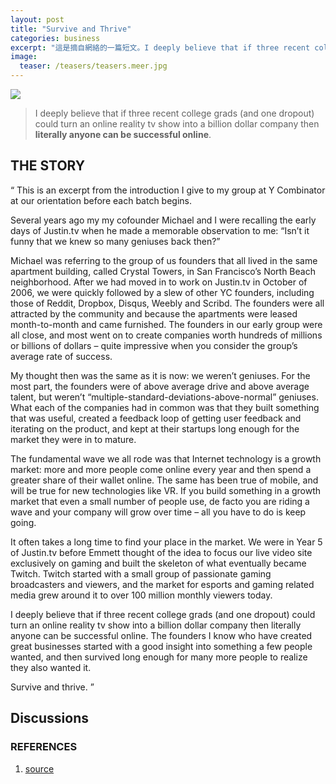 ```yaml
---
layout: post
title: "Survive and Thrive"
categories: business
excerpt: "這是摘自網絡的一篇短文。I deeply believe that if three recent college grads (and one dropout) could turn an online reality tv show into a billion dollar company then literally anyone can be successful online."
image:
  teaser: /teasers/teasers.meer.jpg
---
```


<img src="/images/banners/banner.nov.png" class="fit image">

> I deeply believe that if three recent college grads (and one dropout) could turn an online reality tv show into a billion dollar company then **literally anyone can be successful online**.

## THE STORY
“
This is an excerpt from the introduction I give to my group at Y Combinator at our orientation before each batch begins.

Several years ago my my cofounder Michael and I were recalling the early days of Justin.tv when he made a memorable observation to me: “Isn’t it funny that we knew so many geniuses back then?”

Michael was referring to the group of us founders that all lived in the same apartment building, called Crystal Towers, in San Francisco’s North Beach neighborhood. After we had moved in to work on Justin.tv in October of 2006, we were quickly followed by a slew of other YC founders, including those of Reddit, Dropbox, Disqus, Weebly and Scribd. The founders were all attracted by the community and because the apartments were leased month-to-month and came furnished. The founders in our early group were all close, and most went on to create companies worth hundreds of millions or billions of dollars – quite impressive when you consider the group’s average rate of success.

My thought then was the same as it is now: we weren’t geniuses. For the most part, the founders were of above average drive and above average talent, but weren’t “multiple-standard-deviations-above-normal” geniuses. What each of the companies had in common was that they built something that was useful, created a feedback loop of getting user feedback and iterating on the product, and kept at their startups long enough for the market they were in to mature.

The fundamental wave we all rode was that Internet technology is a growth market: more and more people come online every year and then spend a greater share of their wallet online. The same has been true of mobile, and will be true for new technologies like VR. If you build something in a growth market that even a small number of people use, de facto you are riding a wave and your company will grow over time – all you have to do is keep going.

It often takes a long time to find your place in the market. We were in Year 5 of Justin.tv before Emmett thought of the idea to focus our live video site exclusively on gaming and built the skeleton of what eventually became Twitch. Twitch started with a small group of passionate gaming broadcasters and viewers, and the market for esports and gaming related media grew around it to over 100 million monthly viewers today.

I deeply believe that if three recent college grads (and one dropout) could turn an online reality tv show into a billion dollar company then literally anyone can be successful online. The founders I know who have created great businesses started with a good insight into something a few people wanted, and then survived long enough for many more people to realize they also wanted it.

Survive and thrive.
”

## Discussions

### REFERENCES

1. [source](http://justinkan.com/survive-and-thrive)